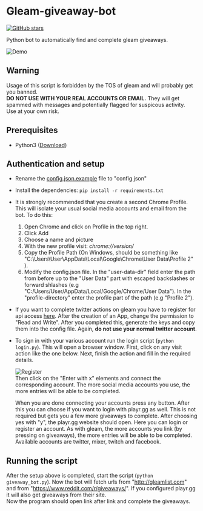 

# Gleam-giveaway-bot
[![GitHub stars](https://img.shields.io/github/stars/TobiasPankner/Gleam-giveaway-bot.svg?style=social&label=Star)](https://GitHub.com/TobiasPankner/Gleam-giveaway-bot/stargazers/)  

Python bot to automatically find and complete gleam giveaways.  

![Demo](https://imgur.com/WHsk0ur.gif)  

## Warning

Usage of this script is forbidden by the TOS of gleam and will probably get you banned.  
**DO NOT USE WITH YOUR REAL ACCOUNTS OR EMAIL.** They will get spammed with messages and potentially flagged for suspicous activity.  
Use at your own risk.

## Prerequisites

- Python3 ([Download](https://www.python.org/downloads/))  

## Authentication and setup

- Rename the  [config.json.example](config.json.example) file to "config.json"  
- Install the dependencies: `pip install -r requirements.txt`

- It is strongly recommended that you create a second Chrome Profile. This will isolate your usual social media accounts and 			email from the bot.
To do this:  

	 1. Open Chrome and click on Profile in the top right.
	 2. Click Add
	 3. Choose a name and picture
	 4. With the new profile visit: *chrome://version/*
	 5. Copy the Profile Path (On Windows, should be something like "C:\Users\User\AppData\Local\Google\Chrome\User 		Data\Profile 2" ). 
	 6. Modify the config.json file.   In the "user-data-dir" field enter the path from before up to the "User Data" part with escaped backslashes or forward shlashes (e.g 	"C:/Users/User/AppData/Local/Google/Chrome/User Data"). In the "profile-directory" enter the profile part of the path (e.g "Profile 2").

 - If you want to complete twitter actions on gleam you have to register for api access [here](https://developer.twitter.com/en/apps). After the creation of an App, change the permission to "Read and Write". After you completed this, generate the keys and copy them into the config file. Again, **do not use your normal twitter account**.
 
- To sign in with your various account run the login script (`python login.py`). This will open a browser window. First, click on any visit action like the one below. Next, finish the action and fill in the required details.  
  
  ![Register](https://imgur.com/4tsJj6U.png)  
Then click on the "Enter with x" elements and connect the corresponding account. The more social media accounts you use, the more entries will be able to be completed.  
  
  When you are done connecting your accounts press any button. After this you can choose if you want to login with playr.gg as well. This is not required but gets you a few more giveaways to complete. After choosing yes with "y", the playr.gg website should open. Here you can login or register an account.
  As with gleam, the more accounts you link (by pressing on giveaways), the more entries will be able to be completed. Available accounts are twitter, mixer, twitch and facebook.
  
## Running the script
After the setup above is completed, start the script (`python giveaway_bot.py`). Now the bot will fetch urls from "http://gleamlist.com" and from "https://www.reddit.com/r/giveaways/". If you configured playr.gg it will also get giveaways from
their site.  
Now the program should open link after link and complete the giveaways.
